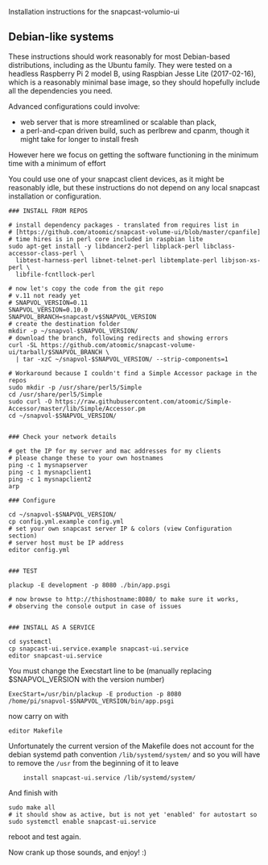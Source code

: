 Installation instructions for the snapcast-volumio-ui

## Debian-like systems

These instructions should work reasonably for most Debian-based distributions, including as the Ubuntu family. 
They were tested on a headless Raspberry Pi 2 model B, using Raspbian Jesse Lite (2017-02-16), 
which is a reasonably minimal base image, so they should hopefully include all the dependencies you need. 

Advanced configurations could involve:

* web server that is more streamlined or scalable than plack, 
* a perl-and-cpan driven build, such as perlbrew and cpanm, though it might take for longer to install fresh

However here we focus on getting the software functioning in the minimum time with a minimum of effort

You could use one of your snapcast client devices, as it might be reasonably idle, 
but these instructions do not depend on any local snapcast installation or configuration. 

```
### INSTALL FROM REPOS

# install dependency packages - translated from requires list in 
# [https://github.com/atoomic/snapcast-volume-ui/blob/master/cpanfile]
# time hires is in perl core included in raspbian lite
sudo apt-get install -y libdancer2-perl libplack-perl libclass-accessor-class-perl \ 
  libtest-harness-perl libnet-telnet-perl libtemplate-perl libjson-xs-perl \ 
  libfile-fcntllock-perl

# now let's copy the code from the git repo
# v.11 not ready yet
# SNAPVOL_VERSION=0.11 
SNAPVOL_VERSION=0.10.0
SNAPVOL_BRANCH=snapcast/v$SNAPVOL_VERSION
# create the destination folder
mkdir -p ~/snapvol-$SNAPVOL_VERSION/
# download the branch, following redirects and showing errors
curl -SL https://github.com/atoomic/snapcast-volume-ui/tarball/$SNAPVOL_BRANCH \ 
  | tar -xzC ~/snapvol-$SNAPVOL_VERSION/ --strip-components=1

# Workaround because I couldn't find a Simple Accessor package in the repos
sudo mkdir -p /usr/share/perl5/Simple
cd /usr/share/perl5/Simple
sudo curl -O https://raw.githubusercontent.com/atoomic/Simple-Accessor/master/lib/Simple/Accessor.pm
cd ~/snapvol-$SNAPVOL_VERSION/


### Check your network details

# get the IP for my server and mac addresses for my clients
# please change these to your own hostnames
ping -c 1 mysnapserver
ping -c 1 mysnapclient1
ping -c 1 mysnapclient2
arp

### Configure

cd ~/snapvol-$SNAPVOL_VERSION/
cp config.yml.example config.yml
# set your own snapcast server IP & colors (view Configuration section)
# server host must be IP address
editor config.yml


### TEST

plackup -E development -p 8080 ./bin/app.psgi

# now browse to http://thishostname:8080/ to make sure it works, 
# observing the console output in case of issues


### INSTALL AS A SERVICE

cd systemctl
cp snapcast-ui.service.example snapcast-ui.service
editor snapcast-ui.service
```
You must change the Execstart line to be (manually replacing $SNAPVOL_VERSION with the version number)

```
ExecStart=/usr/bin/plackup -E production -p 8080  /home/pi/snapvol-$SNAPVOL_VERSION/bin/app.psgi
```
now carry on with

```
editor Makefile
```
Unfortunately the current version of the Makefile does not account for the debian systemd path convention 
`/lib/systemd/system/` and so you will have to remove the `/usr` from the beginning of it to leave

```
	install snapcast-ui.service /lib/systemd/system/
```
And finish with 

```
sudo make all
# it should show as active, but is not yet 'enabled' for autostart so
sudo systemctl enable snapcast-ui.service
```

reboot and test again.

Now crank up those sounds, and enjoy! :)

